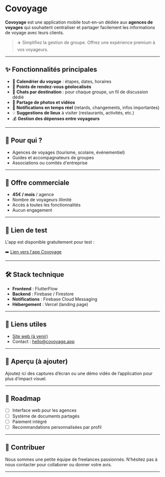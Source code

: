 # Covoyage

**Covoyage** est une application mobile tout-en-un dédiée aux **agences de voyages** qui souhaitent centraliser et partager facilement les informations de voyage avec leurs clients.

> ✈️ Simplifiez la gestion de groupe. Offrez une expérience premium à vos voyageurs.

---

## ✨ Fonctionnalités principales

- 📅 **Calendrier du voyage** : étapes, dates, horaires
- 📍 **Points de rendez-vous géolocalisés**
- 💬 **Chats par destination** : pour chaque groupe, un fil de discussion dédié
- 📸 **Partage de photos et vidéos**
- 🔔 **Notifications en temps réel** (retards, changements, infos importantes)
- 💡 **Suggestions de lieux** à visiter (restaurants, activités, etc.)
- 💰 **Gestion des dépenses entre voyageurs**

---

## 👤 Pour qui ?

- Agences de voyages (tourisme, scolaire, événementiel)
- Guides et accompagnateurs de groupes
- Associations ou comités d'entreprise

---

## 💼 Offre commerciale

- **45€ / mois** / agence
- Nombre de voyageurs illimité
- Accès à toutes les fonctionnalités
- Aucun engagement

---

## 🚀 Lien de test

L'app est disponible gratuitement pour test :

➡️ [Lien vers l'app Covoyage](https://www.covoyage.app)

---

## 🛠️ Stack technique

- **Frontend** : FlutterFlow
- **Backend** : Firebase / Firestore
- **Notifications** : Firebase Cloud Messaging
- **Hébergement** : Vercel (landing page)

---

## 🔗 Liens utiles

- [Site web (à venir)](https://www.covoyage.app)
- Contact : hello@covoyage.app

---

## 📸 Aperçu (à ajouter)

Ajoutez ici des captures d’écran ou une démo vidéo de l’application pour plus d’impact visuel.

---

## 📌 Roadmap

- [ ] Interface web pour les agences
- [ ] Système de documents partagés
- [ ] Paiement intégré
- [ ] Recommandations personnalisées par profil

---

## 🤝 Contribuer

Nous sommes une petite équipe de freelances passionnés. N’hésitez pas à nous contacter pour collaborer ou donner votre avis.

---

